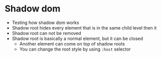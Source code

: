 # Shadow dom

- Testing how shadow dom works
- Shadow root hides every element that is in the same child level then it
- Shadow root can not be removed
- Shadow root is basically a normal element, but it can be closed
	- Another element can come on top of shadow roots
	- You can change the root style by using `:host` selector
